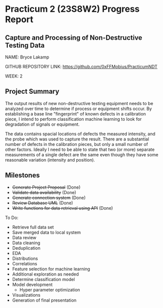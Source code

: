 # Practicum 2 (23S8W2) Progress Report
## Capture and Processing of Non-Destructive Testing Data
NAME: Bryce Lakamp

GITHUB REPOSITORY LINK: https://github.com/0xFFMobius/PracticumNDT

WEEK: 2

## Project Summary
The output results of new non-destructive testing equipment needs to be analyzed over time to determine if process or equipment shifts occur. By establishing a base line "fingerprint" of known defects in a calibration piece, I intend to perform classification machine learning to look for degradation of signals or equipment. 

The data contains spacial locations of defects the measured intensity, and the probe which was used to capture the result. There are a substantial number of defects in the calibration pieces, but only a small number of other factors. Ideally I need to be able to state that two (or more) separate measurements of a single defect are the same even though they have some reasonable variation (intensity and position). 

## Milestones
* ~~Generate Project Proposal~~ (Done)
* ~~Validate data availability~~ (Done)
* ~~Generate connection system~~ (Done)
* ~~Review Database UML~~ (Done)
* ~~Write functions for data retrieval using API~~ (Done)

To Do:
* Retrieve full data set
* Save merged data to local system
* Data review
* Data cleaning
* Deduplication
* EDA
* Distributions
* Correlations
* Feature selection for machine learning
* Additional exploration as needed
* Determine classification model
* Model development
  * Hyper parameter optimization
* Visualizations
* Generation of final presentation